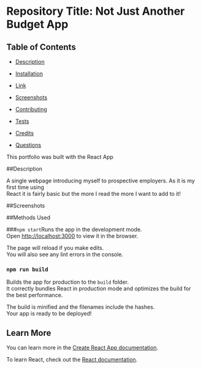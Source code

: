# Repository Title:   Not Just Another Budget App     
    

  ## Table of Contents

  * [Description](#description)

  * [Installation](#installation)

  * [Link](#link)

  * [Screenshots](#screenshots)

  * [Contributing](#contributing)

  * [Tests](#tests)

  * [Credits](#credits)

  * [Questions](#questions)




This portfolio was built with the React App

##Description

A single webpage introducing myself to prospective employers. As it is my first time using  
React it is fairly basic but the more I read the more I want to add to it!

##Screenshots


##Methods Used

###`npm start`Runs the app in the development mode.\
Open [http://localhost:3000](http://localhost:3000) to view it in the browser.

The page will reload if you make edits.\
You will also see any lint errors in the console.


### `npm run build`

Builds the app for production to the `build` folder.\
It correctly bundles React in production mode and optimizes the build for the best performance.

The build is minified and the filenames include the hashes.\
Your app is ready to be deployed!

## Learn More

You can learn more in the [Create React App documentation](https://facebook.github.io/create-react-app/docs/getting-started).

To learn React, check out the [React documentation](https://reactjs.org/).




